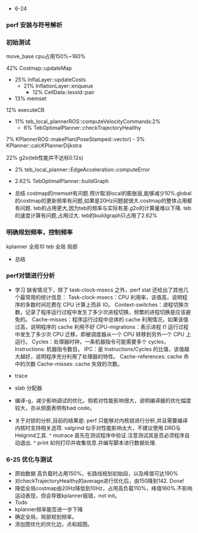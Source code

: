 - 6-24
### perf 安装与符号解析


### 初始测试
move_base cpu占用150%~160%

42% Costmap::updateMap
- 25% InflaLayer::updateCosts
	- 21% InflationLayer::enqueue
		- 12% CellData::lessId::pair 
- 13% memset

12% executeCB
- 11% teb_local_plannerROS::computeVelocityCommands:2%
	- 6% TebOptimalPlanner::checkTrajectoryHealthy

7% KPlannerROS::makePlan(PoseStamped::vector)
	- 3% KPlanner::calcKPlannerDijkstra

22% g2o(teb性能并不达标0.12s)
- 2% teb_local_planner::EdgeAcceleration::computeError
- 2.62% TebOptimalPlanner::buildGraph

- 总结
costmap的memset有问题.预计取消local的膨胀层,能够减少10%.global的costmap的更新频率有问题,如果是20Hz问题就很大.costmap的整体占用都有问题.
teb的占用更大,因为teb的频率与实际有差.g2o的计算量难以下降.
teb的速度计算有问题,占用过大.
teb的buildgraph只占用了2.62%

### 明确规划频率，控制频率
kplanner 全局10 
teb 全局 局部
- 总结

### perf对锁进行分析
- 学习
缺省情况下，除了 task-clock-msecs 之外，perf stat 还给出了其他几个最常用的统计信息：
Task-clock-msecs：CPU 利用率，该值高，说明程序的多数时间花费在 CPU 计算上而非 IO。
Context-switches：进程切换次数，记录了程序运行过程中发生了多少次进程切换，频繁的进程切换是应该避免的。
Cache-misses：程序运行过程中总体的 cache 利用情况，如果该值过高，说明程序的 cache 利用不好
CPU-migrations：表示进程 t1 运行过程中发生了多少次 CPU 迁移，即被调度器从一个 CPU 转移到另外一个 CPU 上运行。
Cycles：处理器时钟，一条机器指令可能需要多个 cycles，
Instructions: 机器指令数目。
IPC：是 Instructions/Cycles 的比值，该值越大越好，说明程序充分利用了处理器的特性。
Cache-references: cache 命中的次数
Cache-misses: cache 失效的次数。
- trace
- slab 分配器
- 编译-g，减少影响调试的优化。倘若对性能影响很大，说明编译器的优化幅度较大，亦从侧面表明有bad code。

- 关于对锁的分析,目前的结果是:
perf 只能够对内核锁进行分析,并且需要编译内核时支持相关选项.
valgrind 似乎对性能影响太大，不建议使用.DRD与Helgrind工具.
^ mutrace 首先在测试程序中验证.注意测试其是否必须程序自动退出.
^ print 如何打印并收集信息.并编写脚本进行数据处理.

### 6-25 优化与测试
- 原始数据 高负载时占用150%，长路线规划初始段，以及峰值可达190%
- 对checkTrajectoryHealthy的average进行优化后，由150降到142. Done!
- 降低全局costmap由20Hz降低到10Hz，占用高负载110%，峰值160%.不影响运动表现，但会导致kplanner报错，not init。
- Todo
- kplanner频率能否进一步下降
- 确定全局，局部规划频率。
- 添加图优化的优化边，点和超图。



